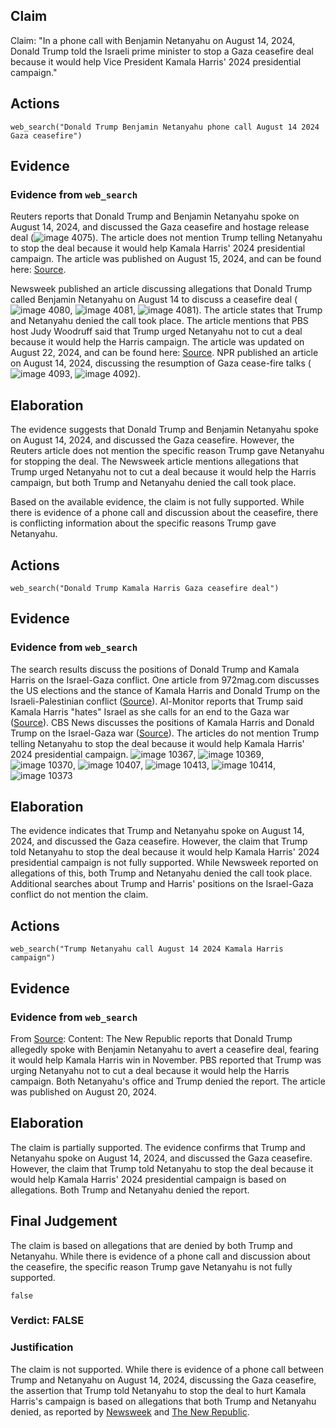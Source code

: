 ## Claim
Claim: "In a phone call with Benjamin Netanyahu on August 14, 2024, Donald Trump told the Israeli prime minister to stop a Gaza ceasefire deal because it would help Vice President Kamala Harris' 2024 presidential campaign."

## Actions
```
web_search("Donald Trump Benjamin Netanyahu phone call August 14 2024 Gaza ceasefire")
```

## Evidence
### Evidence from `web_search`
Reuters reports that Donald Trump and Benjamin Netanyahu spoke on August 14, 2024, and discussed the Gaza ceasefire and hostage release deal (![image 4075](media/2025-08-23_00-46-1755909974-533843.jpg)). The article does not mention Trump telling Netanyahu to stop the deal because it would help Kamala Harris' 2024 presidential campaign. The article was published on August 15, 2024, and can be found here: [Source](https://www.reuters.com/world/trump-netanyahu-speak-about-gaza-hostage-ceasefire-deal-axios-reports-2024-08-15/).

Newsweek published an article discussing allegations that Donald Trump called Benjamin Netanyahu on August 14 to discuss a ceasefire deal (![image 4080](media/2025-08-23_00-46-1755909982-447907.jpg), ![image 4081](media/2025-08-23_00-46-1755909983-160119.jpg), ![image 4081](media/2025-08-23_00-46-1755909983-160119.jpg)). The article states that Trump and Netanyahu denied the call took place. The article mentions that PBS host Judy Woodruff said that Trump urged Netanyahu not to cut a deal because it would help the Harris campaign. The article was updated on August 22, 2024, and can be found here: [Source](https://www.newsweek.com/donald-trump-accused-crime-benjamin-netanyahu-call-ceasefire-hamas-1942248). NPR published an article on August 14, 2024, discussing the resumption of Gaza cease-fire talks (![image 4093](media/2025-08-23_00-46-1755909991-227394.jpg), ![image 4092](media/2025-08-23_00-46-1755909989-387454.jpg)).


## Elaboration
The evidence suggests that Donald Trump and Benjamin Netanyahu spoke on August 14, 2024, and discussed the Gaza ceasefire. However, the Reuters article does not mention the specific reason Trump gave Netanyahu for stopping the deal. The Newsweek article mentions allegations that Trump urged Netanyahu not to cut a deal because it would help the Harris campaign, but both Trump and Netanyahu denied the call took place.

Based on the available evidence, the claim is not fully supported. While there is evidence of a phone call and discussion about the ceasefire, there is conflicting information about the specific reasons Trump gave Netanyahu.


## Actions
```
web_search("Donald Trump Kamala Harris Gaza ceasefire deal")
```

## Evidence
### Evidence from `web_search`
The search results discuss the positions of Donald Trump and Kamala Harris on the Israel-Gaza conflict. One article from 972mag.com discusses the US elections and the stance of Kamala Harris and Donald Trump on the Israeli-Palestinian conflict ([Source](https://www.972mag.com/harris-trump-palestine-us-elections/)). Al-Monitor reports that Trump said Kamala Harris "hates" Israel as she calls for an end to the Gaza war ([Source](https://www.al-monitor.com/originals/2024/09/trump-says-kamala-harris-hates-israel-she-calls-end-gaza-war/)). CBS News discusses the positions of Kamala Harris and Donald Trump on the Israel-Gaza war ([Source](https://www.cbsnews.com/news/harris-trump-iran-israel-gaza-positions/)). The articles do not mention Trump telling Netanyahu to stop the deal because it would help Kamala Harris' 2024 presidential campaign. ![image 10367](media/2025-08-30_07-10-1756537833-969341.jpg), ![image 10369](media/2025-08-30_07-10-1756537837-019647.jpg), ![image 10370](media/2025-08-30_07-10-1756537837-146510.jpg), ![image 10407](media/2025-08-30_07-10-1756537851-329482.jpg), ![image 10413](media/2025-08-30_07-10-1756537852-386741.jpg), ![image 10414](media/2025-08-30_07-10-1756537852-873979.jpg), ![image 10373](media/2025-08-30_07-10-1756537839-178378.jpg)


## Elaboration
The evidence indicates that Trump and Netanyahu spoke on August 14, 2024, and discussed the Gaza ceasefire. However, the claim that Trump told Netanyahu to stop the deal because it would help Kamala Harris' 2024 presidential campaign is not fully supported. While Newsweek reported on allegations of this, both Trump and Netanyahu denied the call took place. Additional searches about Trump and Harris' positions on the Israel-Gaza conflict do not mention the claim.


## Actions
```
web_search("Trump Netanyahu call August 14 2024 Kamala Harris campaign")
```

## Evidence
### Evidence from `web_search`
From [Source](https://newrepublic.com/post/185076/donald-trump-scheme-beat-kamala-harris-benjamin-netanyahu-ceasefire): 
Content: The New Republic reports that Donald Trump allegedly spoke with Benjamin Netanyahu to avert a ceasefire deal, fearing it would help Kamala Harris win in November. PBS reported that Trump was urging Netanyahu not to cut a deal because it would help the Harris campaign. Both Netanyahu's office and Trump denied the report. The article was published on August 20, 2024.


## Elaboration
The claim is partially supported. The evidence confirms that Trump and Netanyahu spoke on August 14, 2024, and discussed the Gaza ceasefire. However, the claim that Trump told Netanyahu to stop the deal because it would help Kamala Harris' 2024 presidential campaign is based on allegations. Both Trump and Netanyahu denied the report.


## Final Judgement
The claim is based on allegations that are denied by both Trump and Netanyahu. While there is evidence of a phone call and discussion about the ceasefire, the specific reason Trump gave Netanyahu is not fully supported.

`false`

### Verdict: FALSE

### Justification
The claim is not supported. While there is evidence of a phone call between Trump and Netanyahu on August 14, 2024, discussing the Gaza ceasefire, the assertion that Trump told Netanyahu to stop the deal to hurt Kamala Harris's campaign is based on allegations that both Trump and Netanyahu denied, as reported by [Newsweek](https://www.newsweek.com/donald-trump-accused-crime-benjamin-netanyahu-call-ceasefire-hamas-1942248) and [The New Republic](https://newrepublic.com/post/185076/donald-trump-scheme-beat-kamala-harris-benjamin-netanyahu-ceasefire).
